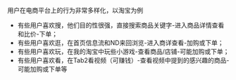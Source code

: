 用户在电商平台上的行为非常多样化，以淘宝为例
- 有些用户喜欢搜，他们目的性很强，直接搜索商品关键字-进入商品详情查看和比价-下单；
- 有些用户喜欢逛，在首页信息流和ND来回浏览-进入商详查看-加购或下单；
- 有些用户喜欢玩，在我的淘宝中玩些小游戏-查看商品/店铺-可能加购或下单；
- 有些用户喜欢看，在Tab2看视频（可赚钱）-查看视频中提到的感兴趣的商品-可能加购或下单等